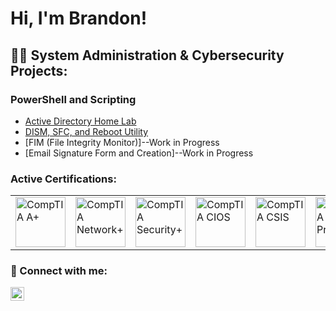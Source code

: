 # Hi, I'm Brandon!

## 👨‍💻 System Administration & Cybersecurity Projects:

### PowerShell and Scripting
  - [Active Directory Home Lab](https://github.com/BHatten1000/Active-Directory-Lab)
  - [DISM, SFC, and Reboot Utility](https://github.com/BHatten1000/DISM_SFC_Reboot)
  - [FIM (File Integrity Monitor)]--Work in Progress
  - [Email Signature Form and Creation]--Work in Progress
  

### Active Certifications:
 <table>
  <tr>
    <td><a href="https://www.comptia.org/certifications/a"><img alt="CompTIA A+" width="80px" src="https://i.imgur.com/3K7WBox.png" /></a></td>
    <td><a href="https://www.comptia.org/certifications/network"><img alt="CompTIA Network+" width="80px" src="https://i.imgur.com/Z4LYRjY.png" /></td>
    <td><a href="https://www.comptia.org/certifications/security"><img alt="CompTIA Security+" width="80px" src="https://i.imgur.com/tLipSQT.png" /></td>
    <td><a href="https://www.comptia.org/certifications/which-certification/stackable-certifications"><img alt="CompTIA CIOS" width="80px" src="https://i.imgur.com/57r2HwW.png" /></td>
    <td><a href="https://www.comptia.org/certifications/which-certification/stackable-certifications"><img alt="CompTIA CSIS" width="80px" src="https://i.imgur.com/NGrcdfp.png" /></td>
    <td><a href="https://www.comptia.org/certifications/project"><img alt="CompTIA Project+" width="80px" src="https://i.imgur.com/rgqClpb.png" /></td>
    <td><a href="https://learn.microsoft.com/en-us/certifications/microsoft-365-fundamentals/"><img alt="365 Fundamentals" width="80px" src="https://i.imgur.com/ZNWHpXu.png" /></td>
    <td><a href="https://learn.microsoft.com/en-us/certifications/azure-fundamentals/"><img alt="Azure Fundamentals" width="80px" src="https://i.imgur.com/6Gj2onx.png" /></td>
    <td><a href="https://learn.microsoft.com/en-us/certifications/azure-fundamentals/"><img alt="LPI Linux Essentials" width="80px" src="https://i.imgur.com/TIjTq0B.png"
/></td>                                                                                        
  </tr>
 </table>

### 🤳 Connect with me:
  <a href="https://www.linkedin.com/in/BHatten1000/"><img align="left" alt="BrandonHatten | LinkedIn" width="22px" src="https://cdn.jsdelivr.net/npm/simple-icons@v3/icons/linkedin.svg" /></a>

<!-- **BHatten1000/BHatten1000** is a ✨ _special_ ✨ repository because its `README.md` (this file) appears on your GitHub profile.

Here are some ideas to get you started:

- 🔭 I’m currently working on ...
- 🌱 I’m currently learning ...
- 👯 I’m looking to collaborate on ...
- 🤔 I’m looking for help with ...
- 💬 Ask me about ...
- 📫 How to reach me: ...
- 😄 Pronouns: ...
- ⚡ Fun fact: ...
-->
